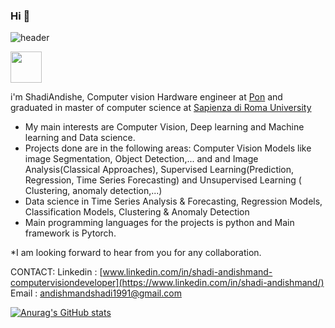 ### Hi 👋 
![header](https://capsule-render.vercel.app/api?type=slice&color=auto&height=300&section=header&text=Shadi%20Andishmand&fontSize=60&fontAlign=20)

<a href="https://www.instagram.com/shadi_andishe/">
  <img height="50" src="https://user-images.githubusercontent.com/46517096/166974368-9798f39f-1f46-499c-b14e-81f0a3f83a06.png"/>
</a>

 
i'm ShadiAndishe, Computer vision Hardware engineer at [Pon](https://pon.com/en/) and graduated in master of computer science at [Sapienza di Roma University](https://www.uniroma1.it/en/pagina-strutturale/home)

* My main interests are Computer Vision, Deep learning and Machine learning and Data science.
* Projects done are in the following areas:
Computer Vision Models like image Segmentation, Object Detection,... and and Image Analysis(Classical Approaches), Supervised Learning(Prediction, Regression, Time Series Forecasting) and Unsupervised Learning ( Clustering, anomaly detection,...)
* Data science in Time Series Analysis & Forecasting, Regression Models, Classification Models, Clustering & Anomaly Detection
* Main programming languages for the projects is python and Main framework is Pytorch.

*I am looking forward to hear from you for any collaboration.

CONTACT:
Linkedin : [www.linkedin.com/in/shadi-andishmand-computervisiondeveloper](https://www.linkedin.com/in/shadi-andishmand/)
Email : andishmandshadi1991@gmail.com

<!--
**shadiAndishe/shadiAndishe** is a ✨ _special_ ✨ repository because its `README.md` (this file) appears on your GitHub profile.

Here are some ideas to get you started:

- 🔭 I’m currently working on ...
- 🌱 I’m currently learning ...
- 👯 I’m looking to collaborate on ...
- 🤔 I’m looking for help with ...
- 💬 Ask me about ...
- 📫 How to reach me: ...
- 😄 Pronouns: ...
- ⚡ Fun fact: ...
-->

[![Anurag's GitHub stats](https://github-readme-stats.vercel.app/api?username=shadiAndishe)](https://github.com/shadiAndishe/github-readme-stats)
